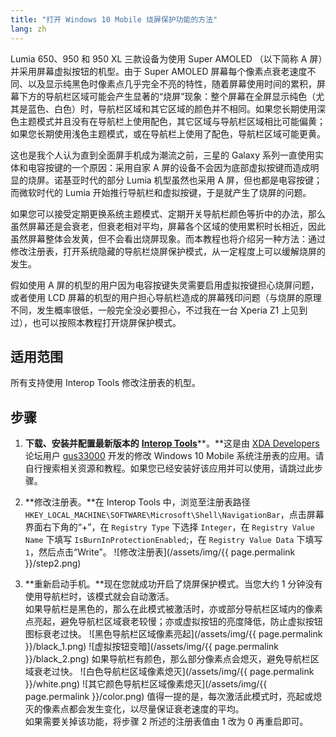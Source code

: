 ```yaml
---
title: "打开 Windows 10 Mobile 烧屏保护功能的方法"
lang: zh
---
```


Lumia 650、950 和 950 XL 三款设备为使用 Super AMOLED （以下简称 A 屏）并采用屏幕虚拟按钮的机型。由于 Super AMOLED 屏幕每个像素点衰老速度不同、以及显示纯黑色时像素点几乎完全不亮的特性，随着屏幕使用时间的累积，屏幕下方的导航栏区域可能会产生显著的“烧屏”现象：整个屏幕在全屏显示纯色（尤其是蓝色、白色）时，导航栏区域和其它区域的颜色并不相同。如果您长期使用深色主题模式并且没有在导航栏上使用配色，其它区域与导航栏区域相比可能偏黄；如果您长期使用浅色主题模式，或在导航栏上使用了配色，导航栏区域可能更黄。

这也是我个人认为直到全面屏手机成为潮流之前，三星的 Galaxy 系列一直使用实体和电容按键的一个原因：采用自家 A 屏的设备不会因为底部虚拟按键而造成明显的烧屏。诺基亚时代的部分 Lumia 机型虽然也采用 A 屏，但也都是电容按键；而微软时代的 Lumia 开始推行导航栏和虚拟按键，于是就产生了烧屏的问题。

如果您可以接受定期更换系统主题模式、定期开关导航栏颜色等折中的办法，那么虽然屏幕还是会衰老，但衰老相对平均，屏幕各个区域的使用累积时长相近，因此虽然屏幕整体会发黄，但不会看出烧屏现象。而本教程也将介绍另一种方法：通过修改注册表，打开系统隐藏的导航栏烧屏保护模式，从一定程度上可以缓解烧屏的发生。

假如使用 A 屏的机型的用户因为电容按键失灵需要启用虚拟按键担心烧屏问题，或者使用 LCD 屏幕的机型的用户担心导航栏造成的屏幕残印问题（与烧屏的原理不同，发生概率很低，一般完全没必要担心，不过我在一台 Xperia Z1 上见到过），也可以按照本教程打开烧屏保护模式。

## 适用范围

所有支持使用 Interop Tools 修改注册表的机型。

## 步骤

1. **下载、安装并配置最新版本的** [**Interop Tools**](http://forum.xda-developers.com/windows-10-mobile/windows-10-mobile-apps-and-games/app-interop-tools-versatile-registry-t3445271)**。**这是由 [XDA Developers](http://forum.xda-developers.com) 论坛用户 [gus33000](http://forum.xda-developers.com/member.php?u=7651894) 开发的修改 Windows 10 Mobile 系统注册表的应用。请自行搜索相关资源和教程。如果您已经安装好该应用并可以使用，请跳过此步骤。

2. **修改注册表。**在 Interop Tools 中，浏览至注册表路径 `HKEY_LOCAL_MACHINE\SOFTWARE\Microsoft\Shell\NavigationBar`，点击屏幕界面右下角的“+”，在 `Registry Type` 下选择 `Integer`，在 `Registry Value Name` 下填写 `IsBurnInProtectionEnabled`;，在 `Registry Value Data` 下填写 `1`，然后点击“Write”。
![修改注册表](/assets/img/{{ page.permalink }}/step2.png)
3. **重新启动手机。**现在您就成功开启了烧屏保护模式。当您大约 1 分钟没有使用导航栏时，该模式就会自动激活。  
如果导航栏是黑色的，那么在此模式被激活时，亦或部分导航栏区域内的像素点亮起，避免导航栏区域衰老较慢；亦或虚拟按钮的亮度降低，防止虚拟按钮图标衰老过快。
![黑色导航栏区域像素亮起](/assets/img/{{ page.permalink }}/black_1.png)
![虚拟按钮变暗](/assets/img/{{ page.permalink }}/black_2.png)
如果导航栏有颜色，那么部分像素点会熄灭，避免导航栏区域衰老过快。
![白色导航栏区域像素熄灭](/assets/img/{{ page.permalink }}/white.png)
![其它颜色导航栏区域像素熄灭](/assets/img/{{ page.permalink }}/color.png)
值得一提的是，每次激活此模式时，亮起或熄灭的像素点都会发生变化，以尽量保证衰老速度的平均。  
如果需要关掉该功能，将步骤 2 所述的注册表值由 1 改为 0 再重启即可。
